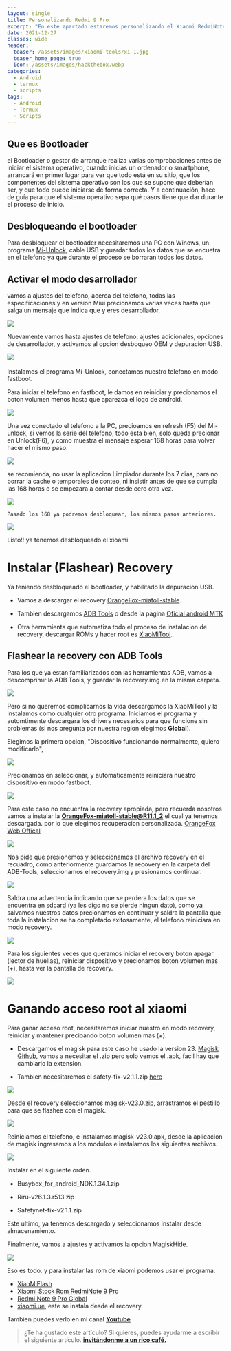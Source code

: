 ```yaml
---
layout: single
title: Personalizando Redmi 9 Pro
excerpt: "En este apartado estaremos personalizando el Xiaomi RedmiNote 9 Pro nombre en clave (joyeuse), con android 11, con la version de MIUI Global 12.5.2, vamos a desbloquear el bootloader, vamos a instalar (flashear) el recovery con el OrangeFox, Instalaremos las ROM desde el fastboot y recovery, y finalmente estaremos ganando acceso root con Magisk v23.0"
date: 2021-12-27
classes: wide
header:
  teaser: /assets/images/xiaomi-tools/xi-1.jpg
  teaser_home_page: true
  icon: /assets/images/hackthebox.webp
categories:
  - Android
  - termux
  - scripts
tags:  
  - Android
  - Termux
  - Scripts
---
```

## Que es Bootloader

el Bootloader o gestor de arranque  realiza varias comprobaciones antes de iniciar el sistema operativo, cuando inicias un ordenador o smartphone, arrancará en primer lugar para ver que todo está en su sitio, que los componentes del sistema operativo son los que se supone que deberían ser, y que todo puede iniciarse de forma correcta. Y a continuación, hace de guía para que el sistema operativo sepa qué pasos tiene que dar durante el proceso de inicio.

## Desbloqueando el bootloader

Para desbloquear el bootloader necesitaremos una PC con Winows, un programa [Mi-Unlock](https://en.miui.com/unlock/download_en.html), cable USB y guardar todos los datos que se encuetra en el telefono ya que durante el proceso se borraran todos los datos.

## Activar el modo desarrollador 

vamos a ajustes del telefono, acerca del telefono, todas las especificaciones y en version Miui precionamos varias veces hasta que salga un mensaje que indica que y eres desarrollador.

![](/assets/images/xiaomi-tools/xi-3.jfif)


Nuevamente vamos hasta ajustes de telefono, ajustes adicionales, opciones de desarrollador, y activamos al opcion desboqueo OEM y  depuracion USB.

![](/assets/images/xiaomi-tools/xi-4.jfif) 

Instalamos el programa Mi-Unlock, conectamos nuestro telefono en modo fastboot.

Para iniciar el telefono en fastboot, le damos en reiniciar y precionamos el boton volumen menos hasta que aparezca el logo de android.

![](/assets/images/xiaomi-tools/xi-6.jpg)

Una vez conectado el telefono a la PC, precioamos en refresh (F5) del Mi-unlock, si vemos la serie del telefono, todo esta bien, solo queda precionar en Unlock(F6), y como muestra el mensaje esperar 168 horas para volver hacer el mismo paso.

![](/assets/images/xiaomi-tools/xi-7.jpg)

se recomienda, no usar la aplicacion Limpiador durante los 7 dias, para no borrar la cache o temporales de conteo, ni insistir antes de que se cumpla las 168 horas o se empezara a contar desde cero otra vez.

![](/assets/images/xiaomi-tools/xi-8.jfif)

```
Pasado los 168 ya podremos desbloquear, los mismos pasos anteriores.
```

![](/assets/images/xiaomi-tools/xi-8.jpg)


Listo!! ya tenemos desbloqueado el xioami.

# Instalar (Flashear) Recovery

Ya teniendo desbloqueado el bootloader, y habilitado la depuracion USB.

- Vamos a descargar el recovery [OrangeFox-miatoll-stable](https://github.com/kidcoder1/xiaomi-tools/raw/master/OrangeFox-miatoll-stable%40R11.1_2.zip).

- Tambien descargamos [ADB Tools](https://dl.google.com/android/repository/platform-tools-latest-windows.zip) o desde la pagina [Oficial android MTK](https://androidmtk.com/download-minimal-adb-and-fastboot-tool)

- Otra herramienta que automatiza todo el proceso de instalacion de recovery, descargar ROMs y hacer root es [XiaoMiTool](https://www.xiaomitool.com/V2/).

## Flashear la recovery con ADB Tools

Para los que ya estan familiarizados con  las herramientas ADB, vamos a descomprimir la ADB Tools, y guardar la recovery.img en la misma carpeta.

![](/assets/images/xiaomi-tools/xi-9.jpg)

Pero si no queremos complicarnos la vida descargamos la XiaoMiTool y la instalamos como cualquier otro programa. Iniciamos el programa y automtimente descargara los drivers necesarios para que funcione sin problemas (si nos pregunta por nuestra region elegimos **Global**). 

Elegimos la primera opcion, "Dispositivo funcionando normalmente, quiero modificarlo", 

![](/assets/images/xiaomi-tools/xi-10.jpg)

Precionamos en seleccionar, y automaticamente reiniciara nuestro dispositivo en modo fastboot. 

![](/assets/images/xiaomi-tools/xi-11.jpg)

Para este caso no encuentra la recovery apropiada, pero recuerda nosotros vamos a instalar la **OrangeFox-miatoll-stable@R11.1_2** el cual ya tenemos descargada. por lo que elegimos recuperacion personalizada. [OrangeFox Web Offical](https://orangefox.download/es-ES)

![](/assets/images/xiaomi-tools/xi-12.jpg)

Nos pide que presionemos y seleccionamos el archivo recovery en el recuadro, como anteriormente guardamos la recovery en la carpeta del ADB-Tools, seleccionamos el recovery.img y presionamos continuar.

![](/assets/images/xiaomi-tools/xi-13.jpg)

Saldra una advertencia indicando que se perdera los datos que se encuentra en sdcard (ya les digo no se pierde ningun dato), como ya salvamos nuestros datos precionamos en continuar y saldra la pantalla que toda la instalacion se ha completado exitosamente, el telefono reiniciara en modo recovery. 

![](/assets/images/xiaomi-tools/xi-14.jpg)

Para los siguientes veces que queramos iniciar el recovery boton apagar (lector de huellas), reiniciar dispositivo y precionamos boton volumen mas (+), hasta ver la pantalla de recovery.

![](/assets/images/xiaomi-tools/xi-15.jpg)

# Ganando acceso root al xiaomi

Para ganar acceso root, necesitaremos iniciar nuestro en modo recovery, reiniciar y mantener precioando boton volumen mas (+).

- Descargamos el magisk para este caso he usado la version 23. [Magisk Github](https://github.com/topjohnwu/Magisk/releases), vamos a necesitar el .zip pero solo vemos el .apk, facil hay que cambiarlo la extension.

- Tambien necesitaremos el safety-fix-v2.1.1.zip [here](https://github.com/kidcoder1/xiaomi-tools/raw/master/safetynet-fix-v2.1.1.zip)

![](/assets/images/xiaomi-tools/xi-16.jfif)

Desde el recovery seleccionamos magisk-v23.0.zip, arrastramos el pestillo para que se flashee con el magisk.

![](/assets/images/xiaomi-tools/xi-17.jfif)

Reiniciamos el telefono, e instalamos magisk-v23.0.apk,
desde la aplicacion de magisk ingresamos a los modulos e instalamos los siguientes archivos.

![](/assets/images/xiaomi-tools/xi-18.jfif)

Instalar en el siguiente orden.

- Busybox_for_android_NDK.1.34.1.zip
- Riru-v26.1.3.r513.zip

- Safetynet-fix-v2.1.1.zip  

Este ultimo, ya tenemos descargado y seleccionamos instalar desde almacenamiento.

Finalmente, vamos a ajustes y activamos la opcion MagiskHide.

![](/assets/images/xiaomi-tools/xi-19.jfif)

Eso es todo. y para instalar las rom de xiaomi podemos usar el programa.

- [XiaoMiFlash](https://www.xiaomiflash.com/)
- [Xiaomi Stock Rom RedmiNote 9 Pro](https://xiaomistockrom.com/xiaomi-redmi-note-9-pro) 
- [Redmi Note 9 Pro Global](https://xiaomifirmwareupdater.com/miui/joyeuse/stable/V12.5.2.0.RJZMIXM/)
- [xiaomi.ue](https://xiaomi.eu/community/threads/twrp-orangefox-pitchblack-recovery-for-redmi-note-9-pro-joyeuse.56896/), este se instala desde el recovery.

Tambien puedes verlo en mi canal [ __Youtube__ ](https://www.youtube.com/channel/UC1kIp8GaJLCzYJW_h_Raisw)

> ¿Te ha gustado este artículo? Si quieres, puedes ayudarme a escribir el siguiente artículo.  [__invitándonme a un rico café.__](#)